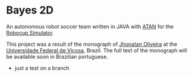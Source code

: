 Bayes 2D
=================

An autonomous robot soccer team written in JAVA with [ATAN](https://github.com/robocup-atan/atan) for the [Robocup Simulator](http://wiki.robocup.org/wiki/Soccer_Simulation_League).

This project was a result of the monograph of [Jhonatan Oliveira](mailto:jhonatanoliveira@gmail.com) at the [Universidade Federal de Viçosa](http://www.ufv.br), Brazil.
The full text of the monograph will be available soon in Brazilian portuguese.

- just a test on a branch